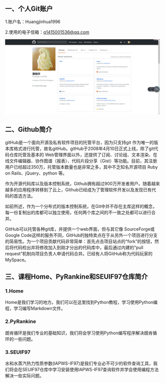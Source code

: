 ## 一、个人Git账户

1.账户名：Huangjinhua1996

2.使用的电子信箱：q1415001536@qq.com

![hjhzh](hjhzh.png)

## 二、Github简介

gitHub是一个面向开源及私有软件项目的托管平台，因为只支持git 作为唯一的版本库格式进行托管，故名gitHub。gitHub于2008年4月10日正式上线，除了git代码仓库托管及基本的 Web管理界面以外，还提供了订阅、讨论组、文本渲染、在线文件编辑器、协作图谱（报表）、代码片段分享（Gist）等功能。目前，其注册用户已经超过350万，托管版本数量也是非常之多，其中不乏知名开源项目 Ruby on Rails、jQuery、python 等。

作为开源代码库以及版本控制系统，Github拥有超过900万开发者用户。随着越来越多的应用程序转移到了云上，Github已经成为了管理软件开发以及发现已有代码的首选方法。

如前所述，作为一个分布式的版本控制系统，在Git中并不存在主库这样的概念，每一份复制出的库都可以独立使用，任何两个库之间的不一致之处都可以进行合并。

GitHub可以托管各种git库，并提供一个web界面，但与其它像 SourceForge或Google Code这样的服务不同，GitHub的独特卖点在于从另外一个项目进行分支的简易性。为一个项目贡献代码非常简单：首先点击项目站点的“fork”的按钮，然后将代码检出并将修改加入到刚才分出的代码库中，最后通过内建的“pull request”机制向项目负责人申请代码合并。已经有人将GitHub称为代码玩家的MySpace。

## 三、课程Home、PyRankine和SEUIF97仓库简介

### 1.**Home**

Home是我们学习的地方。我们可以在这里找到Python教程，学习使用Python编程，学习编写Markdown文件。

### 2.**PyRankine**

朗肯循环是我们专业的基础知识，我们将会学习使用Python编写程序解决朗肯循环的一些问题。

### 3.**SEUIF97**

水和水蒸汽热力性质参数(IAPWS-IF97)是我们专业必不可少的软件查询工具，我们将会在SEUIF97仓库中学习安装使用IAPWS-IF97查询软件并学会使用编程方法解决一些实际问题。
